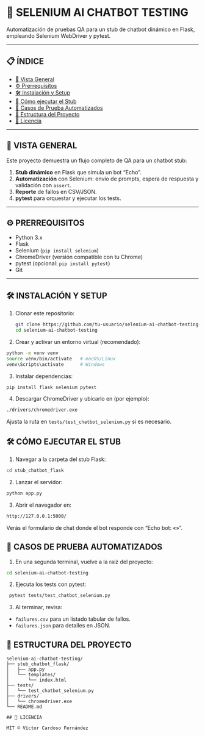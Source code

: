
# 🤖 SELENIUM AI CHATBOT TESTING

Automatización de pruebas QA para un stub de chatbot dinámico en Flask, empleando Selenium WebDriver y pytest.

---

## 📋 ÍNDICE

- [🚀 Vista General](#-vista-general)  
- [⚙️ Prerrequisitos](#️-prerrequisitos)  
- [🛠️ Instalación y Setup](#️-instalación-y-setup)  
- [🔧 Cómo ejecutar el Stub](#-cómo-ejecutar-el-stub)  
- [🧪 Casos de Prueba Automatizados](#-casos-de-prueba-automatizados)  
- [📁 Estructura del Proyecto](#-estructura-del-proyecto)  
- [📄 Licencia](#-licencia)

---

## 🚀 VISTA GENERAL

Este proyecto demuestra un flujo completo de QA para un chatbot stub:

1. **Stub dinámico** en Flask que simula un bot “Echo”.  
2. **Automatización** con Selenium: envío de prompts, espera de respuesta y validación con `assert`.  
3. **Reporte** de fallos en CSV/JSON.  
4. **pytest** para orquestar y ejecutar los tests.

---

## ⚙️ PRERREQUISITOS

- Python 3.x  
- Flask  
- Selenium (`pip install selenium`)  
- ChromeDriver (versión compatible con tu Chrome)  
- pytest (opcional: `pip install pytest`)  
- Git

---

## 🛠️ INSTALACIÓN Y SETUP

1. Clonar este repositorio:  
   ```bash
   git clone https://github.com/tu-usuario/selenium-ai-chatbot-testing.git
   cd selenium-ai-chatbot-testing
   ```

2. Crear y activar un entorno virtual (recomendado):
  ```bash
  python -m venv venv
  source venv/bin/activate   # macOS/Linux
  venv\Scripts\activate      # Windows
  ```

3. Instalar dependencias:

  ```bash
  pip install flask selenium pytest
  ```

4. Descargar ChromeDriver y ubicarlo en (por ejemplo):

  ```bash
  ./drivers/chromedriver.exe
  ```

Ajusta la ruta en ```tests/test_chatbot_selenium.py``` si es necesario.

## 🛠️ CÓMO EJECUTAR EL STUB

1. Navegar a la carpeta del stub Flask:

  ```bash
  cd stub_chatbot_flask
  ```
   
2. Lanzar el servidor:

 ```bash
 python app.py
 ```
3. Abrir el navegador en:

 ```bash
 http://127.0.0.1:5000/
 ```

Verás el formulario de chat donde el bot responde con “Echo bot: «<tu mensaje>»”.

## 🧪 CASOS DE PRUEBA AUTOMATIZADOS

1. En una segunda terminal, vuelve a la raíz del proyecto:

 ```bash
 cd selenium-ai-chatbot-testing
 ```

2. Ejecuta los tests con pytest:

```bash
 pytest tests/test_chatbot_selenium.py
 ```

3. Al terminar, revisa:

- ```failures.csv``` para un listado tabular de fallos.
- ```failures.json``` para detalles en JSON.

## 📁 ESTRUCTURA DEL PROYECTO

```plaintext
selenium-ai-chatbot-testing/
├── stub_chatbot_flask/
│   ├── app.py
│   └── templates/
│       └── index.html
├── tests/
│   └── test_chatbot_selenium.py
├── drivers/
│   └── chromedriver.exe
└── README.md

## 📄 LICENCIA

MIT © Víctor Cardoso Fernández
